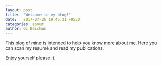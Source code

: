 ```yaml
---
layout: post
title:  "Welcome to my blog!"
date:   2017-07-26 19:45:31 +0530
categories: about
author: Qi Beichun
---
```

This blog of mine is intended to help you know more about me.
Here you can scan my résumé and read my publications.

Enjoy yourself please :).

